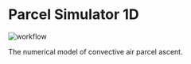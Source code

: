 # Parcel Simulator 1D

![workflow](https://github.com/Quba1/ParcelSimulator1D/C++%20CI/cpp/badge.svg)

The numerical model of convective air parcel ascent.
